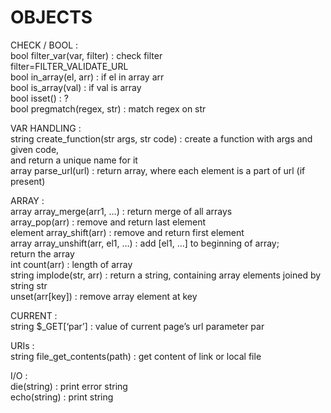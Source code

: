 # OBJECTS  
  
  
  
  
CHECK / BOOL :   
bool filter_var(var, filter)	: check filter  
	filter=FILTER_VALIDATE_URL  
bool in_array(el, arr)	: if el in array arr  
bool is_array(val)		: if val is array  
bool isset()			: ?  
bool pregmatch(regex, str)	: match regex on str  
  
VAR HANDLING :   
string create_function(str args, str code) : create a function with args and given code,  
and return a unique name for it  
array parse_url(url)	: return array, where each element is a part of url (if present)  
  
ARRAY :   
array array_merge(arr1, …)		: return merge of all arrays  
array_pop(arr)	: remove and return last element  
element array_shift(arr)		: remove and return first element  
array array_unshift(arr, el1, …)	: add [el1, …] to beginning of array;  
					return the array  
int count(arr)	: length of array  
string implode(str, arr)	: return a string, containing array elements joined by string str  
unset(arr[key])		: remove array element at key  
  
CURRENT :   
string $_GET[‘par’]	: value of current page’s url parameter par  
  
URIs :   
string file_get_contents(path)	: get content of link or local file  
  
I/O :   
die(string)	: print error string  
echo(string)	: print string  
